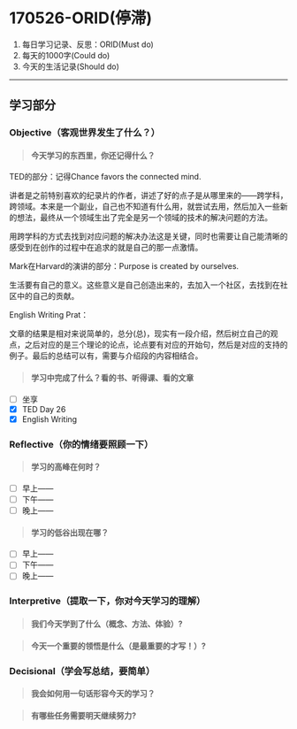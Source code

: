 # 170526-ORID(停滞)

1. 每日学习记录、反思：ORID(Must do)
2. 每天的1000字(Could do)
3. 今天的生活记录(Should do)

------

## 学习部分

### Objective（客观世界发生了什么？）

> #### 今天学习的东西里，你还记得什么？

TED的部分：记得Chance favors the connected mind. 

讲者是之前特别喜欢的纪录片的作者，讲述了好的点子是从哪里来的——跨学科，跨领域。本来是一个副业，自己也不知道有什么用，就尝试去用，然后加入一些新的想法，最终从一个领域生出了完全是另一个领域的技术的解决问题的方法。

用跨学科的方式去找到对应问题的解决办法这是关键，同时也需要让自己能清晰的感受到在创作的过程中在追求的就是自己的那一点激情。

Mark在Harvard的演讲的部分：Purpose is created by ourselves.

生活要有自己的意义。这些意义是自己创造出来的，去加入一个社区，去找到在社区中的自己的贡献。

English Writing Prat：

文章的结果是相对来说简单的，总分(总)，现实有一段介绍，然后树立自己的观点，之后对应的是三个理论的论点，论点要有对应的开始句，然后是对应的支持的例子。最后的总结可以有，需要与介绍段的内容相结合。

> #### 学习中完成了什么？看的书、听得课、看的文章

- [ ] 坐享
- [x] TED Day 26
- [x] English Writing

### Reflective（你的情绪要照顾一下）

> #### 学习的高峰在何时？

- [ ] 早上——
- [ ] 下午——
- [ ] 晚上——

> #### 学习的低谷出现在哪？

- [ ] 早上——
- [ ] 下午——
- [ ] 晚上——

### Interpretive（提取一下，你对今天学习的理解）

> #### 我们今天学到了什么（概念、方法、体验）?



> #### 今天一个重要的领悟是什么（是最重要的才写！）?



### Decisional（学会写总结，要简单）

> #### 我会如何用一句话形容今天的学习？



> #### 有哪些任务需要明天继续努力?


